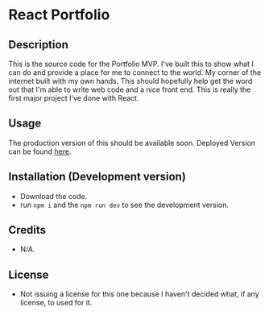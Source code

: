 # React Portfolio

## Description

This is the source code for the Portfolio MVP. I've built this to show what I can do and provide a place for me to connect to the world. My corner of the internet built with my own hands. This should hopefully help get the word out that I'm able to write web code and a nice front end. This is really the first major project I've done with React.

## Usage
The production version of this should be available soon. Deployed Version can be found [here](https://react-portfolio-john-brunson.netlify.app). 


## Installation (Development version)

- Download the code.
- run `npm i` and the `npm run dev` to see the development version.

## Credits
- N/A.

## License
- Not issuing a license for this one because I haven't decided what, if any license, to used for it.